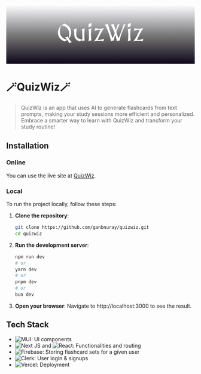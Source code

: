 ![QuizWiz Repo Banner](/public/quizwizbanner.png)

# 🪄QuizWiz🪄

> QuizWiz is an app that uses AI to generate flashcards from text prompts, making your study sessions more efficient and personalized. Embrace a smarter way to learn with QuizWiz and transform your study routine!

## Installation

### Online

You can use the live site at [QuizWiz](https://quizwizard.vercel.app/).

### Local

To run the project locally, follow these steps:

1. **Clone the repository**:

   ```bash
   git clone https://github.com/ganbnuray/quizwiz.git
   cd quizwiz
   ```

2. **Run the development server**:
   ```bash
   npm run dev
   # or
   yarn dev
   # or
   pnpm dev
   # or
   bun dev
   ```
3. **Open your browser**:
   Navigate to http://localhost:3000 to see the result.

## Tech Stack

- ![MUI](https://img.shields.io/badge/MUI-%230081CB.svg?style=flat&logo=mui&logoColor=white): UI components
- ![Next JS](https://img.shields.io/badge/Next-black?style=flat&logo=next.js&logoColor=white) and ![React](https://img.shields.io/badge/react-%2320232a.svg?style=flat&logo=react&logoColor=%2361DAFB): Functionalities and routing
- ![Firebase](https://img.shields.io/badge/firebase-a08021?style=flat&logo=firebase&logoColor=ffcd34): Storing flashcard sets for a given user
- ![Clerk](https://img.shields.io/badge/clerk-%23000000.svg?style=flat&logo=clerk&logoColor=purple): User login & signups
- ![Vercel](https://img.shields.io/badge/vercel-%23000000.svg?style=flat&logo=vercel&logoColor=white): Deployment
